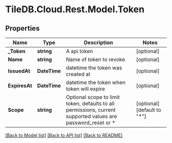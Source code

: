 
# TileDB.Cloud.Rest.Model.Token

## Properties

Name | Type | Description | Notes
------------ | ------------- | ------------- | -------------
**_Token** | **string** | A api token | [optional] 
**Name** | **string** | Name of token to revoke | [optional] 
**IssuedAt** | **DateTime** | datetime the token was created at | [optional] 
**ExpiresAt** | **DateTime** | datetime the token when token will expire | [optional] 
**Scope** | **string** | Optional scope to limit token, defaults to all permissions, current supported values are password_reset or * | [optional] [default to "*"]

[[Back to Model list]](../README.md#documentation-for-models)
[[Back to API list]](../README.md#documentation-for-api-endpoints)
[[Back to README]](../README.md)

